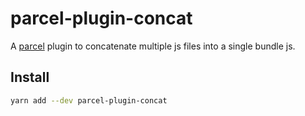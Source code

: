 # parcel-plugin-concat

A [parcel](https://parceljs.org/) plugin to concatenate multiple js files into a single bundle js.

## Install

```sh
yarn add --dev parcel-plugin-concat
```
